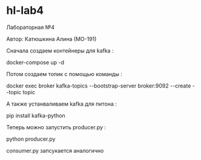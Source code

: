 # hl-lab4
Лабораторная №4

Автор: Катюшкина Алина (МО-191)

Сначала создаем контейнеры для kafka : 

docker-compose up -d 

Потом создаем топик с помощью команды :

docker exec broker kafka-topics --bootstrap-server broker:9092 --create --topic topic

А также устанваливаем kafka для питона :

pip install kafka-python

Теперь можно запустить producer.py :

python producer.py

consumer.py запсукается аналогично